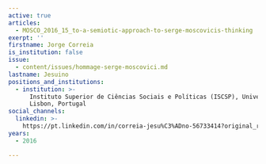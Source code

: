 ```yaml
---
active: true
articles:
  - MOSCO_2016_15_to-a-semiotic-approach-to-serge-moscovicis-thinking
exerpt: ''
firstname: Jorge Correia
is_institution: false
issue:
  - content/issues/hommage-serge-moscovici.md
lastname: Jesuino
positions_and_institutions:
  - institution: >-
      Instituto Superior de Ciências Sociais e Políticas (ISCSP), University of
      Lisbon, Portugal
social_channels:
  linkedin: >-
    https://pt.linkedin.com/in/correia-jesu%C3%ADno-56733414?original_referer=https%3A%2F%2Fwww.google.com%2F
years:
  - 2016

---
```


